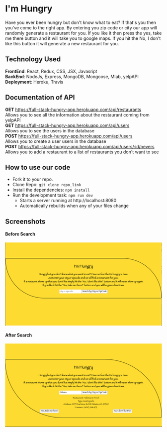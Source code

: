 # I'm Hungry
Have you ever been hungry but don't know what to eat? If that's you then you've come to the right app. By entering you zip code or city our app will randomly generate a restaurant for you. If you like it then press the yes, take me there button and it will take you to google maps. If you hit the No, I don't like this button it will generate a new restaurant for you.


## Technology Used
**FrontEnd**: React, Redux, CSS, JSX, Javasript <br/>
**BackEnd**: NodeJs, Express, MongoDB, Mongoose, Mlab, yelpAPI <br/>
**Deployment**: Heroku, Travis  <br/>

## Documentation of API <br/>
**GET** https://full-stack-hungry-app.herokuapp.com/api/restaurants <br/>
Allows you to see all the information about the restaurant coming from yelpAPI <br/>
**GET** https://full-stack-hungry-app.herokuapp.com/api/users <br/>
Allows you to see the users in the database <br/>
**POST** https://full-stack-hungry-app.herokuapp.com/api/users <br/>
Allows you to create a user users in the database <br/>
**POST** https://full-stack-hungry-app.herokuapp.com/api/users/:id/nevers <br/>
Allows you to add a restaurant to a list of restaurants you don't want to see <br/>

## How to use our code <br/>
* Fork it to your repo.
* Clone Repo: `git clone repo_link`
* Install the dependencies: `npm install`
* Run the development task: `npm run dev`
    * Starts a server running at http://localhost:8080
    * Automatically rebuilds when any of your files change

## Screenshots <br/>

#### Before Search <br/>
![Before Entering Location](images/BeforeSearch.png "Before Search")<br/>

#### After Search <br/>
![After Entering Location](images/AfterSearch.png "After Search")<br/>
